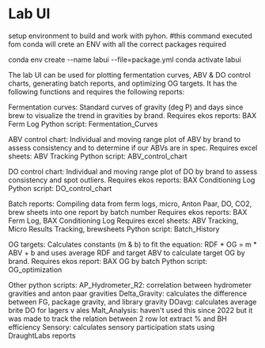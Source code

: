 # Lab UI
setup environment to build and work with pyhon.
#this command executed fom conda will crete an ENV with all the correct packages required

conda env create --name labui --file=package.yml
conda activate labui


The lab UI can be used for plotting fermentation curves, ABV & DO control charts, generating batch reports, and optimizing OG targets. It has the following functions and requires the following reports:

Fermentation curves:
Standard curves of gravity (deg P) and days since brew to visualize the trend in gravities by brand.
Requires ekos reports: BAX Ferm Log
Python script: Fermentation_Curves

ABV control chart:
Individual and moving range plot of ABV by brand to assess consistency and to determine if our ABVs are in spec.
Requires excel sheets: ABV Tracking
Python script: ABV_control_chart

DO control chart:
Individual and moving range plot of DO by brand to assess consistency and spot outliers.
Requires ekos reports: BAX Conditioning Log
Python script: DO_control_chart

Batch reports:
Compiling data from ferm logs, micro, Anton Paar, DO, CO2, brew sheets into one report by batch number
Requires ekos reports: BAX Ferm Log, BAX Conditioning Log
Requires excel sheets: ABV Tracking, Micro Results Tracking, brewsheets
Python script: Batch_History

OG targets:
Calculates constants (m & b) to fit the equation: RDF * OG = m * ABV + b and uses average RDF and target ABV to calculate target OG by brand.
Requires ekos report: BAX OG by batch
Python script: OG_optimization

Other python scripts:
AP_Hydrometer_R2: correlation between hydrometer gravities and anton paar gravities
Delta_Gravity: calculates the difference between FG, package gravity, and library gravity
DOavg: calculates average brite DO for lagers v ales
Malt_Analysis: haven't used this since 2022 but it was made to track the relation between 2 row lot extract % and BH efficiency
Sensory: calculates sensory participation stats using DraughtLabs reports
